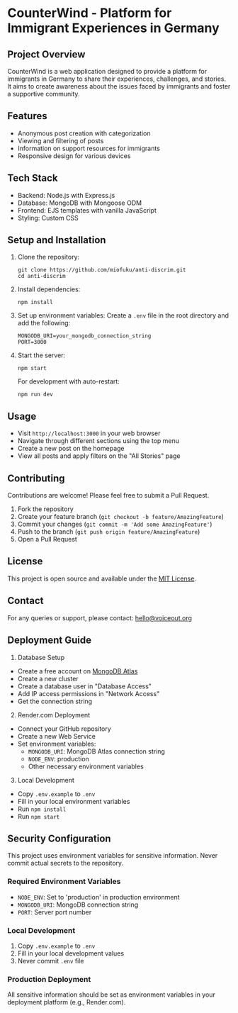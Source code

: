 # CounterWind - Platform for Immigrant Experiences in Germany

## Project Overview

CounterWind is a web application designed to provide a platform for immigrants in Germany to share their experiences, challenges, and stories. It aims to create awareness about the issues faced by immigrants and foster a supportive community.

## Features

- Anonymous post creation with categorization
- Viewing and filtering of posts
- Information on support resources for immigrants
- Responsive design for various devices

## Tech Stack

- Backend: Node.js with Express.js
- Database: MongoDB with Mongoose ODM
- Frontend: EJS templates with vanilla JavaScript
- Styling: Custom CSS

## Setup and Installation

1. Clone the repository:
   ```
   git clone https://github.com/miofuku/anti-discrim.git
   cd anti-discrim
   ```

2. Install dependencies:
   ```
   npm install
   ```

3. Set up environment variables:
   Create a `.env` file in the root directory and add the following:
   ```
   MONGODB_URI=your_mongodb_connection_string
   PORT=3000
   ```

4. Start the server:
   ```
   npm start
   ```

   For development with auto-restart:
   ```
   npm run dev
   ```

## Usage

- Visit `http://localhost:3000` in your web browser
- Navigate through different sections using the top menu
- Create a new post on the homepage
- View all posts and apply filters on the "All Stories" page

## Contributing

Contributions are welcome! Please feel free to submit a Pull Request.

1. Fork the repository
2. Create your feature branch (`git checkout -b feature/AmazingFeature`)
3. Commit your changes (`git commit -m 'Add some AmazingFeature'`)
4. Push to the branch (`git push origin feature/AmazingFeature`)
5. Open a Pull Request

## License

This project is open source and available under the [MIT License](LICENSE).

## Contact

For any queries or support, please contact: hello@voiceout.org

## Deployment Guide

1. Database Setup
- Create a free account on [MongoDB Atlas](https://www.mongodb.com/cloud/atlas)
- Create a new cluster
- Create a database user in "Database Access"
- Add IP access permissions in "Network Access"
- Get the connection string

2. Render.com Deployment
- Connect your GitHub repository
- Create a new Web Service
- Set environment variables:
  - `MONGODB_URI`: MongoDB Atlas connection string
  - `NODE_ENV`: production
  - Other necessary environment variables

3. Local Development
- Copy `.env.example` to `.env`
- Fill in your local environment variables
- Run `npm install`
- Run `npm start`

## Security Configuration

This project uses environment variables for sensitive information. Never commit actual secrets to the repository.

### Required Environment Variables
- `NODE_ENV`: Set to 'production' in production environment
- `MONGODB_URI`: MongoDB connection string
- `PORT`: Server port number

### Local Development
1. Copy `.env.example` to `.env`
2. Fill in your local development values
3. Never commit `.env` file

### Production Deployment
All sensitive information should be set as environment variables in your deployment platform (e.g., Render.com).